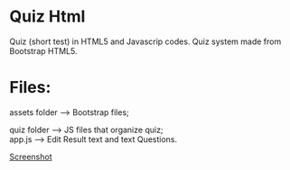 # Quiz Html
Quiz (short test) in HTML5 and Javascrip codes.
Quiz system made from Bootstrap HTML5.

# Files:

assets folder --> Bootstrap files;

quiz folder --> JS files that organize quiz;<br>
  app.js --> Edit Result text and text Questions.
  
[Screenshot](https://github.com/emerson-correia-silva/quizHtml/blob/master/quiz%20-%20template.png1)
